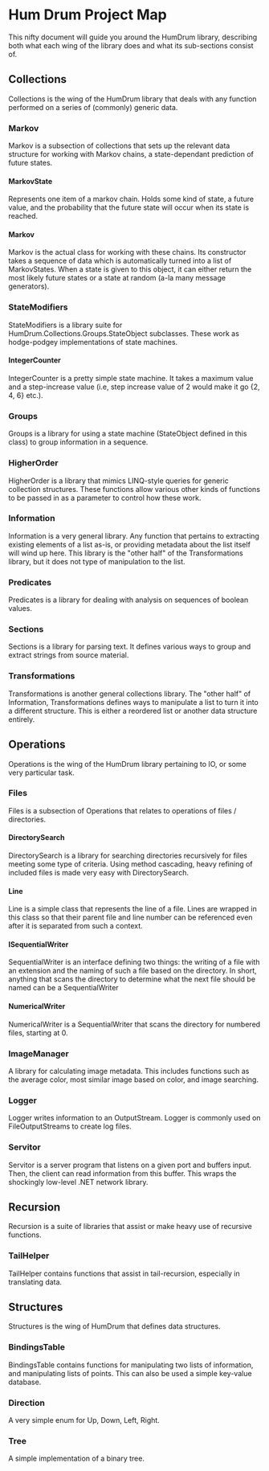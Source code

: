# Hum Drum Project Map
This nifty document will guide you around the HumDrum library, describing both what each wing of the library does and what its sub-sections consist of.

## Collections
Collections is the wing of the HumDrum library that deals with any function performed on a series of (commonly) generic data.

### Markov
Markov is a subsection of collections that sets up the relevant data structure for working with Markov chains, a state-dependant prediction of future states.

#### MarkovState
Represents one item of a markov chain. Holds some kind of state, a future value, and the probability that the future state will occur when its state is reached.

#### Markov
Markov is the actual class for working with these chains. Its constructor takes a sequence of data which is automatically turned into a list of MarkovStates. When a state is given to this object, it can either return the most likely future states or a state at random (a-la many message generators).

### StateModifiers
StateModifiers is a library suite for HumDrum.Collections.Groups.StateObject<T> subclasses. These work as hodge-podgey implementations of state machines.

#### IntegerCounter
IntegerCounter is a pretty simple state machine. It takes a maximum value and a step-increase value (i.e, step increase value of 2 would make it go {2, 4, 6} etc.).

### Groups
Groups is a library for using a state machine (StateObject<T> defined in this class) to group information in a sequence.

### HigherOrder
HigherOrder is a library that mimics LINQ-style queries for generic collection structures. These functions allow various other kinds of functions to be passed in as a parameter to control how these work.

### Information
Information is a very general library. Any function that pertains to extracting existing elements of a list as-is, or providing metadata about the list itself will wind up here. This library is the "other half" of the Transformations library, but it does not type of manipulation to the list.

### Predicates
Predicates is a library for dealing with analysis on sequences of boolean values.

### Sections
Sections is a library for parsing text. It defines various ways to group and extract strings from source material.

### Transformations
Transformations is another general collections library. The "other half" of Information, Transformations defines ways to manipulate a list to turn it into a different structure. This is either a reordered list or another data structure entirely.

## Operations
Operations is the wing of the HumDrum library pertaining to IO, or some very particular task.

### Files
Files is a subsection of Operations that relates to operations of files / directories.

#### DirectorySearch
DirectorySearch is a library for searching directories recursively for files meeting some type of criteria. Using method cascading, heavy refining of included files is made very easy with DirectorySearch.

#### Line
Line is a simple class that represents the line of a file. Lines are wrapped in this class so that their parent file and line number can be referenced even after it is separated from such a context.

#### ISequentialWriter
SequentialWriter is an interface defining two things: the writing of a file with an extension and the naming of such a file based on the directory. In short, anything that scans the directory to determine what the next file should be named can be a SequentialWriter

#### NumericalWriter
NumericalWriter is a SequentialWriter that scans the directory for numbered files, starting at 0.

### ImageManager
A library for calculating image metadata. This includes functions such as the average color, most similar image based on color, and image searching.

### Logger
Logger writes information to an OutputStream. Logger is commonly used on FileOutputStreams to create log files.

### Servitor
Servitor is a server program that listens on a given port and buffers input. Then, the client can read information from this buffer. This wraps the shockingly low-level .NET network library.

## Recursion
Recursion is a suite of libraries that assist or make heavy use of recursive functions.

### TailHelper
TailHelper contains functions that assist in tail-recursion, especially in translating data.

## Structures
Structures is the wing of HumDrum that defines data structures.

### BindingsTable
BindingsTable contains functions for manipulating two lists of information, and manipulating lists of points. This can also be used a simple key-value database.

### Direction
A very simple enum for Up, Down, Left, Right.

### Tree
A simple implementation of a binary tree.

